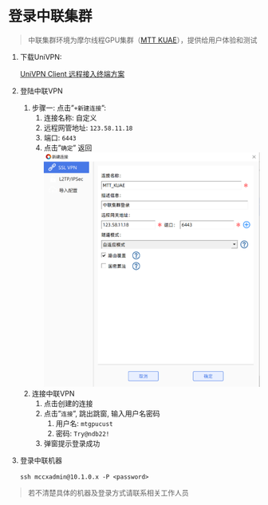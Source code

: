 # 登录中联集群

> 中联集群环境为摩尔线程GPU集群（[MTT KUAE](https://www.mthreads.com/product/KUAE)），提供给用户体验和测试


1. 下载UniVPN:
    
     [UniVPN Client 远程接入终端方案](https://www.leagsoft.com/doc/article/103107.html)
    
2. 登陆中联VPN
    1. 步骤一: 点击”`+新建连接`”:
        1. 连接名称: 自定义
        2. 远程网管地址: `123.58.11.18`
        3. 端口: `6443`
        4. 点击”`确定`” 返回
        ![img](../_static/zl_new_connect.png)
    2. 连接中联VPN
        1. 点击创建的连接
        2. 点击”`连接`”, 跳出跳窗, 输入用户名密码
            1. 用户名: `mtgpucust`
            2. 密码: `Try@ndb22!`
        3. 弹窗提示登录成功
        
3. 登录中联机器
    
    `ssh mccxadmin@10.1.0.x -P <password>`
> 若不清楚具体的机器及登录方式请联系相关工作人员